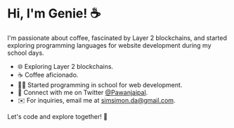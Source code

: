 # Hi, I'm Genie! ☕

I'm passionate about coffee, fascinated by Layer 2 blockchains, and started exploring programming languages for website development during my school days.

- 🌐 Exploring Layer 2 blockchains.
- ☕ Coffee aficionado.
- 👨‍💻 Started programming in school for web development.
- 🔗 Connect with me on Twitter [@Pawanjaipal](https://twitter.com/Pawanjaipal).
- ✉️ For inquiries, email me at [simsimon.da@gmail.com](mailto:simsimon.da@gmail.com).

Let's code and explore together! 🚀
